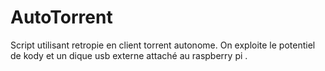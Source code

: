 # AutoTorrent
Script utilisant  retropie en client torrent autonome.
On exploite le potentiel de kody
et un dique usb externe attaché au raspberry pi .
